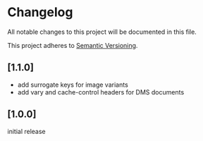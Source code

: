 # Changelog

All notable changes to this project will be documented in this file.

This project adheres to [Semantic Versioning](http://semver.org/).

## [1.1.0]

* add surrogate keys for image variants
* add vary and cache-control headers for DMS documents

## [1.0.0]

initial release
